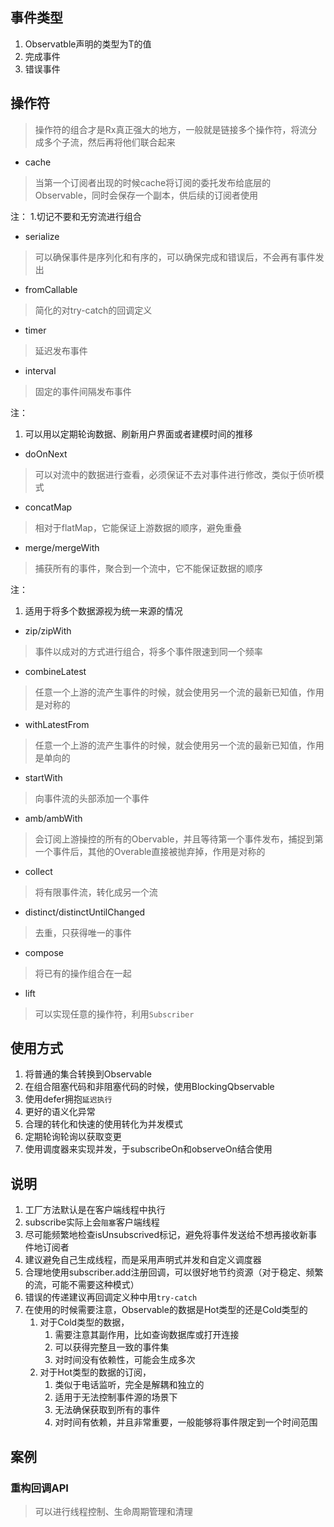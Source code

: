 ## 事件类型

1. Observatble声明的类型为T的值
2. 完成事件
3. 错误事件

## 操作符
> 操作符的组合才是Rx真正强大的地方，一般就是链接多个操作符，将流分成多个子流，然后再将他们联合起来


- cache
> 当第一个订阅者出现的时候cache将订阅的委托发布给底层的Observable，同时会保存一个副本，供后续的订阅者使用

注：
1.切记不要和无穷流进行组合 

- serialize
> 可以确保事件是序列化和有序的，可以确保完成和错误后，不会再有事件发出

- fromCallable
> 简化的对try-catch的回调定义

- timer
> 延迟发布事件


- interval
>  固定的事件间隔发布事件

注：
1. 可以用以定期轮询数据、刷新用户界面或者建模时间的推移

- doOnNext
> 可以对流中的数据进行查看，必须保证不去对事件进行修改，类似于侦听模式

- concatMap
> 相对于flatMap，它能保证上游数据的顺序，避免重叠

- merge/mergeWith
> 捕获所有的事件，聚合到一个流中，它不能保证数据的顺序

注：
1. 适用于将多个数据源视为统一来源的情况

- zip/zipWith
> 事件以成对的方式进行组合，将多个事件限速到同一个频率

- combineLatest
> 任意一个上游的流产生事件的时候，就会使用另一个流的最新已知值，作用是对称的

- withLatestFrom
> 任意一个上游的流产生事件的时候，就会使用另一个流的最新已知值，作用是单向的

- startWith
> 向事件流的头部添加一个事件

- amb/ambWith
> 会订阅上游操控的所有的Obervable，并且等待第一个事件发布，捕捉到第一个事件后，其他的Overable直接被抛弃掉，作用是对称的

- collect
> 将有限事件流，转化成另一个流

- distinct/distinctUntilChanged
> 去重，只获得唯一的事件


- compose
> 将已有的操作组合在一起


- lift
> 可以实现任意的操作符，利用`Subscriber` 


## 使用方式

1. 将普通的集合转换到Observable
2. 在组合阻塞代码和非阻塞代码的时候，使用BlockingQbservable
3. 使用defer拥抱`延迟执行`
4. 更好的语义化异常
5. 合理的转化和快速的使用转化为并发模式
6. 定期轮询轮询以获取变更
7. 使用调度器来实现并发，于subscribeOn和observeOn结合使用

## 说明
1. 工厂方法默认是在客户端线程中执行
2. subscribe实际上会`阻塞`客户端线程
3. 尽可能频繁地检查isUnsubscrived标记，避免将事件发送给不想再接收新事件地订阅者
4. 建议避免自己生成线程，而是采用声明式并发和自定义调度器
5. 合理地使用subscriber.add注册回调，可以很好地节约资源（对于稳定、频繁的流，可能不需要这种模式）
6. 错误的传递建议再回调定义种中用`try-catch`
7. 在使用的时候需要注意，Observable的数据是Hot类型的还是Cold类型的
	1. 对于Cold类型的数据，
		1. 需要注意其副作用，比如查询数据库或打开连接
		2. 可以获得完整且一致的事件集
		3. 对时间没有依赖性，可能会生成多次
	2. 对于Hot类型的数据的订阅，
		1. 类似于电话监听，完全是解耦和独立的
		2. 适用于无法控制事件源的场景下
		3. 无法确保获取到所有的事件
		4. 对时间有依赖，并且非常重要，一般能够将事件限定到一个时间范围


## 案例

### 重构回调API
> 可以进行线程控制、生命周期管理和清理

